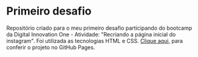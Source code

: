 # Primeiro desafio
Repositório criado para o meu primeiro desafio participando do bootcamp da Digital Innovation One - Atividade: "Recriando a página inicial do instagram".
Foi utilizada as tecnologias HTML e CSS.
[Clique aqui](https://gislainezanin.github.io/desafio-dio-ig/), para conferir o projeto no GitHub Pages.
